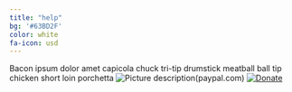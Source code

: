 ```yaml
---
title: "help"
bg: '#63BD2F'
color: white
fa-icon: usd
---
```


Bacon ipsum dolor amet capicola chuck tri-tip drumstick meatball ball tip chicken short loin porchetta
![Picture description](http://www.mhageorgia.org/wp-content/uploads/2014/09/paypal-donate.png)(paypal.com)
[![Donate](http://www.mhageorgia.org/wp-content/uploads/2014/09/paypal-donate.png)](paypal.com)

